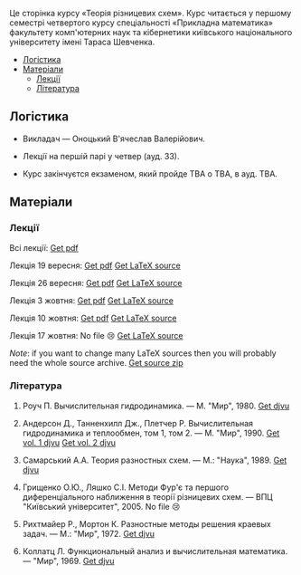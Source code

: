 Це сторінка курсу &laquo;Теорія різницевих схем&raquo;. Курс читається у першому семестрі четвертого курсу спеціальності &laquo;Прикладна математика&raquo; факультету комп'ютерних наук та кібернетики київського національного університету імені Тараса Шевченка.

<!-- MarkdownTOC -->

- [Логістика](#%D0%9B%D0%BE%D0%B3%D1%96%D1%81%D1%82%D0%B8%D0%BA%D0%B0)
- [Матеріали](#%D0%9C%D0%B0%D1%82%D0%B5%D1%80%D1%96%D0%B0%D0%BB%D0%B8)
    - [Лекції](#%D0%9B%D0%B5%D0%BA%D1%86%D1%96%D1%97)
    - [Література](#%D0%9B%D1%96%D1%82%D0%B5%D1%80%D0%B0%D1%82%D1%83%D1%80%D0%B0)

<!-- /MarkdownTOC -->

<a id="%D0%9B%D0%BE%D0%B3%D1%96%D1%81%D1%82%D0%B8%D0%BA%D0%B0"></a>
## Логістика

- Викладач &mdash; Оноцький В'ячеслав Валерійович.

- Лекції на першій парі у четвер (ауд. 33).

- Курс закінчуєтся екзаменом, який пройде TBA о TBA, в ауд. TBA. 

<a id="%D0%9C%D0%B0%D1%82%D0%B5%D1%80%D1%96%D0%B0%D0%BB%D0%B8"></a>
## Матеріали

<a id="%D0%9B%D0%B5%D0%BA%D1%86%D1%96%D1%97"></a>
### Лекції

Всі лекції: <a class="badge badge-success" href="lectures/Оноцький,%20всі%20лекції.pdf">Get pdf</a> 

Лекція 19 вересня: <a class="badge badge-success" href="lectures/Оноцький,%20лекція%2019.09.pdf">Get pdf</a> <a class="badge badge-info" href="lectures/01.tex">Get LaTeX source</a> 

Лекція 26 вересня: <a class="badge badge-success" href="lectures/Оноцький,%20лекція%2026.09.pdf">Get pdf</a> <a class="badge badge-info" href="lectures/02.tex">Get LaTeX source</a> 

Лекція 3 жовтня: <a class="badge badge-success" href="lectures/Оноцький,%20лекція%203.10.pdf">Get pdf</a> <a class="badge badge-info" href="lectures/03.tex">Get LaTeX source</a> 

Лекція 10 жовтня: <a class="badge badge-success" href="lectures/Оноцький,%20лекція%2010.10.pdf">Get pdf</a> <a class="badge badge-info" href="lectures/04.tex">Get LaTeX source</a> 

Лекція 17 жовтня: <span class="badge badge-warning">No file :cry:</span> <a class="badge badge-info" href="lectures/05.tex">Get LaTeX source</a> 

_Note_: if you want to change many LaTeX sources then you will probably need the whole source archive. <a class="badge badge-info" href="lectures/all.zip">Get source zip</a> 

<a id="%D0%9B%D1%96%D1%82%D0%B5%D1%80%D0%B0%D1%82%D1%83%D1%80%D0%B0"></a>
### Література

1. Роуч&nbsp;П. Вычислительная гидродинамика. &mdash; М. "Мир", 1980. <a class="badge badge-success" href="books/Роуч%20-%20Вычислительная%20гидродинамика.djvu">Get djvu</a>

2. Андерсон&nbsp;Д., Танненхилл Дж., Плетчер Р. Вычислительная гидродинамика и теплообмен, том&nbsp;1, том&nbsp;2. &mdash; М. "Мир", 1990. <a class="badge badge-success" href="books/Андерсон,%20Таннехилл,%20Плетчер%20-%20Вычислительная%20гидродинамика%20и%20теплообмен.%20Том%201.djvu">Get vol. 1 djvu</a> <a class="badge badge-success" href="books/Андерсон,%20Таннехилл,%20Плетчер%20-%20Вычислительная%20гидродинамика%20и%20теплообмен.%20Том%202.djvu">Get vol. 2 djvu</a>

3. Самарський&nbsp;А.А. Теория разностных схем. &mdash; М.: "Наука", 1989. <a class="badge badge-success" href="books/Самарский%20-%20Теория%20разностных%20схем.djvu">Get djvu</a>

4. Грищенко&nbsp;О.Ю., Ляшко&nbsp;С.І. Методи Фур'є та першого диференціального наближення в теорії різницевих схем. &mdash; ВПЦ "Київський університет", 2005. <span class="badge badge-warning">No file :cry:</span>

5. Рихтмайер&nbsp;Р., Мортон&nbsp;К. Разностные методы решения краевых задач. &mdash; М.: "Мир", 1972. <a class="badge badge-success" href="books/Роуч%20-%20Вычислительная%20гидродинамика.djvu">Get djvu</a>

6. Коллатц&nbsp;Л. Функциональный анализ и вычислительная математика. &mdash; "Мир", 1969. <a class="badge badge-success" href="books/Коллатц%20-%20Функциональный%20анализ%20и%20вычислительная%20математика.djvu">Get djvu</a>
